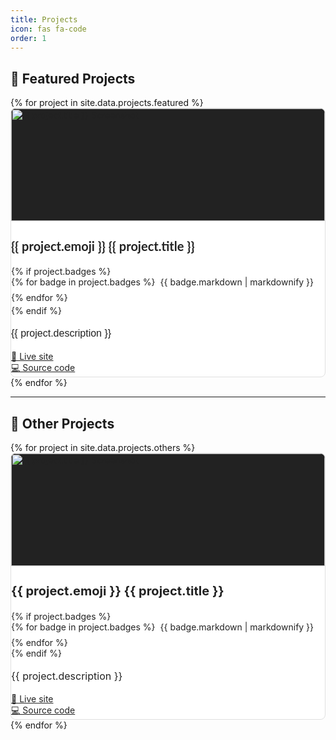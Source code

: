 ```yaml
---
title: Projects
icon: fas fa-code
order: 1
---
```


## 🚀 Featured Projects


<style>
 :root {
   --project-card-bg: #fff;
   --project-card-color: #222;
   --project-card-border: #e0e0e0;
   --project-card-title: #222;
   --project-card-text: #222;
   --project-card-link: #222;
 }
 
 /* Automatic dark mode based on system preference */
 @media (prefers-color-scheme: dark) {
   :root {
     --project-card-bg: #1E1E1E;
     --project-card-color: #f1f3f6;
     --project-card-border: #1E1E1E;
     --project-card-title: #f1f3f6;
     --project-card-text: #f1f3f6;
     --project-card-link: #f1f3f6;
   }
 }
 
 /* Manual theme overrides */
 html[data-mode="dark"],
 body[data-mode="dark"],
 [data-bs-theme="dark"],
 .dark-mode {
   --project-card-bg: #1E1E1E;
   --project-card-color: #f1f3f6;
   --project-card-border: #1E1E1E;
   --project-card-title: #f1f3f6;
   --project-card-text: #f1f3f6;
   --project-card-link: #f1f3f6;
 }
 
 html[data-mode="light"],
 body[data-mode="light"],
 [data-bs-theme="light"],
 .light-mode {
   --project-card-bg: #fff;
   --project-card-color: #222;
   --project-card-border: #e0e0e0;
   --project-card-title: #222;
   --project-card-text: #222;
   --project-card-link: #222;
 }
 
 .card.project-card, .project-card {
   background-color: var(--project-card-bg) !important;
   color: var(--project-card-color) !important;
   border: 1px solid var(--project-card-border) !important;
   border-radius: 0.5rem;
   transition: background 0.2s, color 0.2s, border-color 0.2s;
 }
 
 .card.project-card .card-title,
 .card.project-card .card-text,
 .card.project-card .card-link,
 .project-card .card-title,
 .project-card .card-text,
 .project-card .card-link {
   color: var(--project-card-color) !important;
 }
 
 .card.project-card .card-title,
 .project-card .card-title {
   color: var(--project-card-title) !important;
 }
 
 .card.project-card .card-text,
 .project-card .card-text {
   color: var(--project-card-text) !important;
 }
 
 .card.project-card .card-link,
 .project-card .card-link {
   color: var(--project-card-link) !important;
   text-decoration: underline;
 }
 
 .card.project-card .card-link:hover,
 .project-card .card-link:hover {
   opacity: 0.8;
 }
</style>


<div class="container-fluid px-0">
  <div class="row row-cols-1 row-cols-md-2 g-4">
    {% for project in site.data.projects.featured %}
      <div class="col d-flex align-items-stretch">
        <div class="card h-100 shadow-sm project-card w-100">
          <img src="{{ project.image }}" class="card-img-top" style="object-fit: cover; width: 100%; height: 180px; aspect-ratio: 16/9; background: #222; border-radius: 0.5rem 0.5rem 0 0;" alt="{{ project.title }} Screenshot">
          <div class="card-body d-flex flex-column p-3 pb-2">
            <h3 class="card-title mb-1 mt-0" style="font-size: 1.25rem; line-height: 1.2; font-family: 'Lato', sans-serif;">{{ project.emoji }} {{ project.title }}</h3>
            {% if project.badges %}
            <div class="mb-1" style="display: flex; flex-wrap: wrap; gap: 0.5rem; align-items: center; margin-bottom: 0.25rem !important;">
              {% for badge in project.badges %}
                <span style="display: inline-flex; align-items: center; margin-right: 0.5rem;">{{ badge.markdown | markdownify }}</span>
              {% endfor %}
            </div>
            {% endif %}
            <p class="card-text mb-2 mt-1" style="font-size: 1rem; line-height: 1.5; font-family: 'Source Sans Pro', sans-serif;">{{ project.description }}</p>
            <div class="mt-auto pt-2">
              <a href="{{ project.live }}" class="card-link">🔗 Live site</a><br>
              <a href="{{ project.repo }}" class="card-link">💻 Source code</a>
            </div>
          </div>
        </div>
      </div>
    {% endfor %}
  </div>
</div>

---

## 🧱 Other Projects



<div class="container-fluid px-0">
  <div class="row row-cols-1 row-cols-md-2 g-4">
    {% for project in site.data.projects.others %}
      <div class="col d-flex align-items-stretch">
        <div class="card h-100 shadow-sm project-card w-100">
          <img src="{{ project.image }}" class="card-img-top" style="object-fit: cover; width: 100%; height: 180px; aspect-ratio: 16/9; background: #222; border-radius: 0.5rem 0.5rem 0 0;" alt="{{ project.title }} Screenshot">
          <div class="card-body d-flex flex-column">
            <h3 class="card-title mb-1 mt-0" style="font-size: 1.25rem; line-height: 1.2; ">{{ project.emoji }} {{ project.title }}</h3>
            {% if project.badges %}
            <div style="display: flex; flex-wrap: wrap; gap: 0.5rem; align-items: center;">
              {% for badge in project.badges %}
                <span style="display: inline-flex; align-items: center; margin-right: 0.5rem;">{{ badge.markdown | markdownify }}</span>
              {% endfor %}
            </div>
            {% endif %}
            <p class="card-text mb-2 mt-1" style="font-size: 1rem; line-height: 1.5;">{{ project.description }}</p>
            <div class="mt-auto pt-2">
              <a href="{{ project.live }}" class="card-link">🔗 Live site</a><br>
              <a href="{{ project.repo }}" class="card-link">💻 Source code</a>
            </div>
          </div>
        </div>
      </div>
    {% endfor %}
  </div>
</div>
